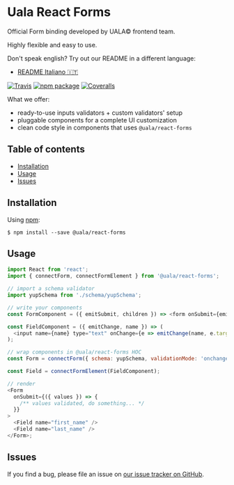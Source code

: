 # Uala React Forms

Official Form binding developed by UALA© frontend team.

Highly flexible and easy to use.

Don't speak english? Try out our README in a different language:

- [README Italiano :it:](README.it.md)

[![Travis][build-badge]][build]
[![npm package][npm-badge]][npm]
[![Coveralls][coveralls-badge]][coveralls]

[build-badge]: https://travis-ci.com/uala/uala-react-forms.svg?branch=master
[build]: https://travis-ci.com/uala/uala-react-forms
[npm-badge]: https://img.shields.io/npm/v/@uala/react-forms.png?style=flat-square
[npm]: https://www.npmjs.org/package/@uala/react-forms
[coveralls-badge]: https://img.shields.io/coveralls/uala/uala-react-forms/master.png?style=flat-square
[coveralls]: https://coveralls.io/github/uala/uala-react-forms

What we offer:

- ready-to-use inputs validators + custom validators' setup
- pluggable components for a complete UI customization
- clean code style in components that uses `@uala/react-forms`

## Table of contents
- [Installation](#installation)
- [Usage](#usage)
- [Issues](#issues)

## Installation

Using [npm](https://www.npmjs.com/):

    $ npm install --save @uala/react-forms

## Usage

```js
import React from 'react';
import { connectForm, connectFormElement } from '@uala/react-forms';

// import a schema validator
import yupSchema from './schema/yupSchema';

// write your components
const FormComponent = ({ emitSubmit, children }) => <form onSubmit={emitSubmit}>{children}</form>;

const FieldComponent = ({ emitChange, name }) => (
  <input name={name} type="text" onChange={e => emitChange(name, e.target.value)} />
);

// wrap components in @uala/react-forms HOC
const Form = connectForm({ schema: yupSchema, validationMode: 'onchange' })(FormComponent);

const Field = connectFormElement(FieldComponent);

// render
<Form
  onSubmit={({ values }) => {
    /** values validated, do something... */
  }}
>
  <Field name="first_name" />
  <Field name="last_name" />
</Form>;
```

## Issues

If you find a bug, please file an issue on [our issue tracker on GitHub](https://github.com/uala/uala-react-forms/issues).

